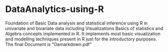 # DataAnalytics-using-R
Foundation of Basic Data analysis and statistical inference using R in univariate and bivariate data including Visualizations
Basics of statistics and Algebra concepts implemented in R. 
It implements most basic visualization and modelling techniques present in R just for the introductory purposes.
The final Document is "Damarkdown.pdf"
